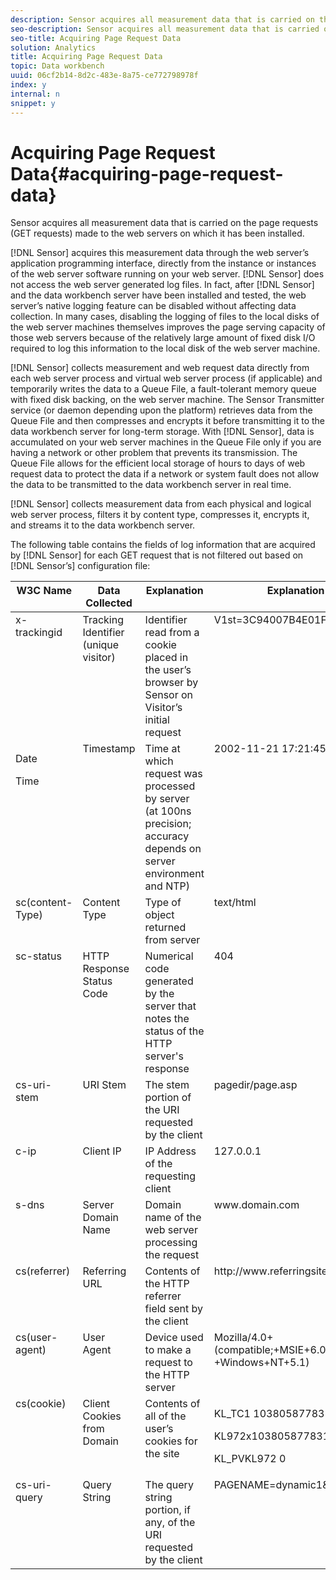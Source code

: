 ```yaml
---
description: Sensor acquires all measurement data that is carried on the page requests (GET requests) made to the web servers on which it has been installed.
seo-description: Sensor acquires all measurement data that is carried on the page requests (GET requests) made to the web servers on which it has been installed.
seo-title: Acquiring Page Request Data
solution: Analytics
title: Acquiring Page Request Data
topic: Data workbench
uuid: 06cf2b14-8d2c-483e-8a75-ce772798978f
index: y
internal: n
snippet: y
---
```


# Acquiring Page Request Data{#acquiring-page-request-data}

Sensor acquires all measurement data that is carried on the page requests (GET requests) made to the web servers on which it has been installed.

 [!DNL Sensor] acquires this measurement data through the web server’s application programming interface, directly from the instance or instances of the web server software running on your web server. [!DNL Sensor] does not access the web server generated log files. In fact, after [!DNL Sensor] and the data workbench server have been installed and tested, the web server’s native logging feature can be disabled without affecting data collection. In many cases, disabling the logging of files to the local disks of the web server machines themselves improves the page serving capacity of those web servers because of the relatively large amount of fixed disk I/O required to log this information to the local disk of the web server machine.

[!DNL Sensor] collects measurement and web request data directly from each web server process and virtual web server process (if applicable) and temporarily writes the data to a Queue File, a fault-tolerant memory queue with fixed disk backing, on the web server machine. The Sensor Transmitter service (or daemon depending upon the platform) retrieves data from the Queue File and then compresses and encrypts it before transmitting it to the data workbench server for long-term storage. With [!DNL Sensor], data is accumulated on your web server machines in the Queue File only if you are having a network or other problem that prevents its transmission. The Queue File allows for the efficient local storage of hours to days of web request data to protect the data if a network or system fault does not allow the data to be transmitted to the data workbench server in real time.

[!DNL Sensor] collects measurement data from each physical and logical web server process, filters it by content type, compresses it, encrypts it, and streams it to the data workbench server.

The following table contains the fields of log information that are acquired by [!DNL Sensor] for each GET request that is not filtered out based on [!DNL Sensor’s] configuration file:

<table id="table_5F65474150EC41648B35D0B031FB9B15"> 
 <thead> 
  <tr valign="top"> 
   <th colname="col1" class="entry"> W3C Name </th> 
   <th colname="col2" class="entry"> Data Collected </th> 
   <th colname="col3" class="entry"> Explanation </th> 
   <th colname="col4" class="entry"> Explanation </th> 
  </tr> 
 </thead>
 <tbody> 
  <tr valign="top"> 
   <td colname="col1"> x-trackingid </td> 
   <td colname="col2"> Tracking Identifier (unique visitor) </td> 
   <td colname="col3"> Identifier read from a cookie placed in the user’s browser by <span class="wintitle"> Sensor </span> on Visitor’s initial request </td> 
   <td colname="col4"> V1st=3C94007B4E01F9C2 </td> 
  </tr> 
  <tr valign="top"> 
   <td colname="col1"> <p>Date </p> <p>Time </p> </td> 
   <td colname="col2"> Timestamp </td> 
   <td colname="col3"> Time at which request was processed by server (at 100ns precision; accuracy depends on server environment and NTP) </td> 
   <td colname="col4"> 2002-11-21 17:21:45.123 </td> 
  </tr> 
  <tr valign="top"> 
   <td colname="col1"> sc(content-Type) </td> 
   <td colname="col2"> Content Type </td> 
   <td colname="col3"> Type of object returned from server </td> 
   <td colname="col4"> text/html </td> 
  </tr> 
  <tr valign="top"> 
   <td colname="col1"> sc-status </td> 
   <td colname="col2"> HTTP Response Status Code </td> 
   <td colname="col3"> Numerical code generated by the server that notes the status of the HTTP server's response </td> 
   <td colname="col4"> 404 </td> 
  </tr> 
  <tr valign="top"> 
   <td colname="col1"> cs-uri-stem </td> 
   <td colname="col2"> URI Stem </td> 
   <td colname="col3"> The stem portion of the URI requested by the client </td> 
   <td colname="col4"> <span class="filepath"> pagedir/page.asp </span> </td> 
  </tr> 
  <tr valign="top"> 
   <td colname="col1"> c-ip </td> 
   <td colname="col2"> Client IP </td> 
   <td colname="col3"> IP Address of the requesting client </td> 
   <td colname="col4"> 127.0.0.1 </td> 
  </tr> 
  <tr valign="top"> 
   <td colname="col1"> s-dns </td> 
   <td colname="col2"> Server Domain Name </td> 
   <td colname="col3"> Domain name of the web server processing the request </td> 
   <td colname="col4"> <span class="filepath"> www.domain.com </span> </td> 
  </tr> 
  <tr valign="top"> 
   <td colname="col1"> cs(referrer) </td> 
   <td colname="col2"> Referring URL </td> 
   <td colname="col3"> Contents of the HTTP referrer field sent by the client </td> 
   <td colname="col4"> <span class="filepath"> http://www.referringsite.com </span> </td> 
  </tr> 
  <tr valign="top"> 
   <td colname="col1"> cs(user-agent) </td> 
   <td colname="col2"> User Agent </td> 
   <td colname="col3"> Device used to make a request to the HTTP server </td> 
   <td colname="col4"> Mozilla/4.0+(compatible;+MSIE+6.0; +Windows+NT+5.1) </td> 
  </tr> 
  <tr valign="top"> 
   <td colname="col1"> cs(cookie) </td> 
   <td colname="col2"> Client Cookies from Domain </td> 
   <td colname="col3"> Contents of all of the user’s cookies for the site </td> 
   <td colname="col4"> <p>KL_TC1 1038058778312 </p> <p>KL972x1038058778312282052 </p> <p>KL_PVKL972 0 </p> </td> 
  </tr> 
  <tr valign="top"> 
   <td colname="col1"> cs-uri-query </td> 
   <td colname="col2"> Query String </td> 
   <td colname="col3"> The query string portion, if any, of the URI requested by the client </td> 
   <td colname="col4"> PAGENAME=dynamic1&amp;link=3001 </td> 
  </tr> 
 </tbody> 
</table>

